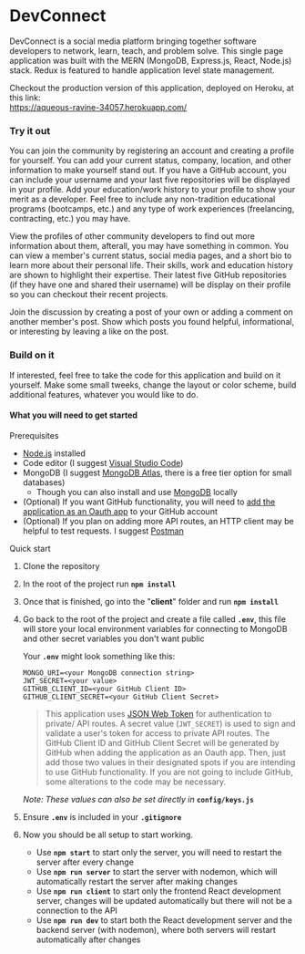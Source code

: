 # DevConnect

DevConnect is a social media platform bringing together software developers to network, learn, teach, and problem solve.
This single page application was built with the MERN (MongoDB, Express.js, React, Node.js) stack.
Redux is featured to handle application level state management.

Checkout the production version of this application, deployed on Heroku, at this link:  
https://aqueous-ravine-34057.herokuapp.com/

### Try it out

You can join the community by registering an account and creating a profile for yourself.
You can add your current status, company, location, and other information to make yourself stand out.
If you have a GitHub account, you can include your username and your last five repositories will be displayed in your profile.
Add your education/work history to your profile to show your merit as a developer.
Feel free to include any non-tradition educational programs (bootcamps, etc.) and any type of work experiences (freelancing, contracting, etc.) you may have.

View the profiles of other community developers to find out more information about them, afterall, you may have something in common.
You can view a member's current status, social media pages, and a short bio to learn more about their personal life.
Their skills, work and education history are shown to highlight their expertise.
Their latest five GitHub repositories (if they have one and shared their username) will be display on their profile so you can checkout their recent projects.

Join the discussion by creating a post of your own or adding a comment on another member's post.
Show which posts you found helpful, informational, or interesting by leaving a like on the post.

### Build on it

If interested, feel free to take the code for this application and build on it yourself.
Make some small tweeks, change the layout or color scheme, build additional features, whatever you would like to do.

#### What you will need to get started

Prerequisites

- [Node.js](https://nodejs.org/en/) installed
- Code editor (I suggest [Visual Studio Code](https://code.visualstudio.com/))
- MongoDB (I suggest [MongoDB Atlas](https://www.mongodb.com/cloud/atlas), there is a free tier option for small databases)
  - Though you can also install and use [MongoDB](https://www.mongodb.com/what-is-mongodb) locally
- (Optional) If you want GitHub functionality, you will need to [add the application as an Oauth app](https://developer.github.com/apps/building-oauth-apps/creating-an-oauth-app/) to your GitHub account
- (Optional) If you plan on adding more API routes, an HTTP client may be helpful to test requests. I suggest [Postman](https://www.getpostman.com/)

Quick start

1. Clone the repository
2. In the root of the project run **`npm install`**
3. Once that is finished, go into the "**client**" folder and run **`npm install`**
4. Go back to the root of the project and create a file called **`.env`**, this file will store your local environment variables for connecting to MongoDB and other secret variables you don't want public

   Your **`.env`** might look something like this:

   ```
   MONGO_URI=<your MongoDB connection string>
   JWT_SECRET=<your value>
   GITHUB_CLIENT_ID=<your GitHub Client ID>
   GITHUB_CLIENT_SECRET=<your GitHub Client Secret>
   ```

   > This application uses [JSON Web Token](https://jwt.io/) for authentication to private/ API routes.
   > A secret value (`JWT_SECRET`) is used to sign and validate a user's token for access to private API routes.
   > The GitHub Client ID and GitHub Client Secret will be generated by GitHub when adding the application as an Oauth app.
   > Then, just add those two values in their designated spots if you are intending to use GitHub functionality.
   > If you are not going to include GitHub, some alterations to the code may be necessary.

   _Note: These values can also be set directly in_ **`config/keys.js`**

5. Ensure **`.env`** is included in your **`.gitignore`**
6. Now you should be all setup to start working.
   - Use **`npm start`** to start only the server, you will need to restart the server after every change
   - Use **`npm run server`** to start the server with nodemon, which will automatically restart the server after making changes
   - Use **`npm run client`** to start only the frontend React development server, changes will be updated automatically but there will not be a connection to the API
   - Use **`npm run dev`** to start both the React development server and the backend server (with nodemon), where both servers will restart automatically after changes
